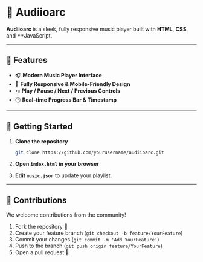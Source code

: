 # 🎵 Audiioarc

**Audiioarc** is a sleek, fully responsive music player built with **HTML**, **CSS**, and **JavaScript.

---

## 🚀 Features

* 🎧 **Modern Music Player Interface**
* 📱 **Fully Responsive & Mobile-Friendly Design**
* ⏯️ **Play / Pause / Next / Previous Controls**
* 🕒 **Real-time Progress Bar & Timestamp**

---

## 🔧 Getting Started

1. **Clone the repository**

   ```bash
   git clone https://github.com/yourusername/audiioarc.git
   ```

2. **Open `index.html` in your browser**

3. **Edit `music.json`** to update your playlist.

---

## 🤝 Contributions

We welcome contributions from the community!

1. Fork the repository 🍴
2. Create your feature branch (`git checkout -b feature/YourFeature`)
3. Commit your changes (`git commit -m 'Add YourFeature'`)
4. Push to the branch (`git push origin feature/YourFeature`)
5. Open a pull request 🚀
